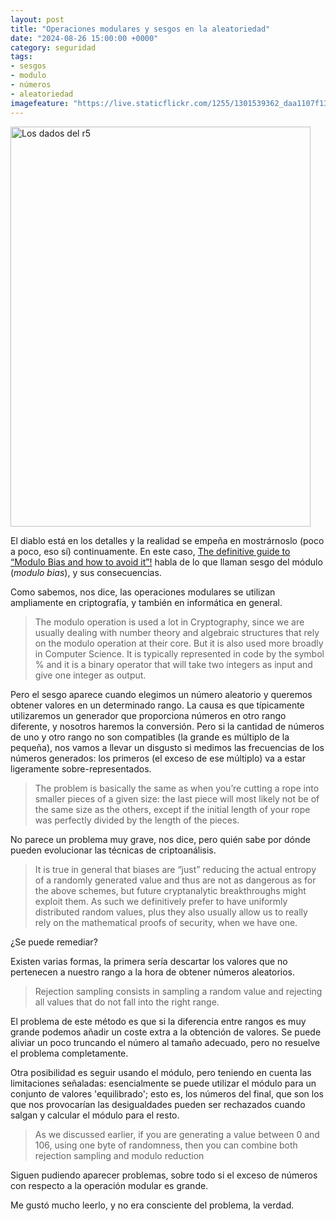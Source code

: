 ```yaml
---
layout: post
title: "Operaciones modulares y sesgos en la aleatoriedad"
date: "2024-08-26 15:00:00 +0000"
category: seguridad
tags:
- sesgos
- modulo
- números
- aleatoriedad
imagefeature: "https://live.staticflickr.com/1255/1301539362_daa1107f13_z.jpg"
---
```


<a data-flickr-embed="true" href="https://www.flickr.com/photos/fernand0/1301539362/in/photolist-2Z1JiQ-qRSfg-5mvoPy" title="Los dados del r5"><img src="https://live.staticflickr.com/1255/1301539362_daa1107f13_z.jpg" width="480" height="640" alt="Los dados del r5"/></a><script async src="//embedr.flickr.com/assets/client-code.js" charset="utf-8"></script>

El diablo está en los detalles y la realidad se empeña en mostrárnoslo (poco a poco, eso sí) continuamente. En este caso, [The definitive guide to “Modulo Bias and how to avoid it”!](https://research.kudelskisecurity.com/2020/07/28/the-definitive-guide-to-modulo-bias-and-how-to-avoid-it/) habla de lo que llaman sesgo del módulo (*modulo bias*), y sus consecuencias.

Como sabemos, nos dice, las operaciones modulares se utilizan ampliamente en criptografía,  y también en informática en general.

> The modulo operation is used a lot in Cryptography, since we are usually dealing with number theory and algebraic structures that rely on the modulo operation at their core. But it is also used more broadly in Computer Science. It is typically represented in code by the symbol % and it is a binary operator that will take two integers as input and give one integer as output.

Pero el sesgo aparece cuando elegimos un número aleatorio y queremos obtener valores en un determinado rango. La causa es que típicamente utilizaremos un generador que proporciona números en otro rango diferente, y nosotros haremos la conversión. Pero si la cantidad de números de uno y otro rango no son compatibles (la grande es múltiplo de la pequeña), nos vamos a llevar un disgusto si medimos las frecuencias de los números generados: los primeros (el exceso de ese múltiplo) va a estar ligeramente sobre-representados.

> The problem is basically the same as when you’re cutting a rope into smaller pieces of a given size: the last piece will most likely not be of the same size as the others, except if the initial length of your rope was perfectly divided by the length of the pieces.

No parece un problema muy grave, nos dice, pero quién sabe por dónde pueden evolucionar las técnicas de criptoanálisis.

> It is true in general that biases are “just” reducing the actual entropy of a randomly generated value and thus are not as dangerous as for the above schemes, but future cryptanalytic breakthroughs might exploit them. As such we definitively prefer to have uniformly distributed random values, plus they also usually allow us to really rely on the mathematical proofs of security, when we have one.

¿Se puede remediar?

Existen varias formas, la primera sería descartar los valores que no pertenecen a nuestro rango a la hora de obtener números aleatorios.

> Rejection sampling consists in sampling a random value and rejecting all values that do not fall into the right range.

El problema de este método es que si la diferencia entre rangos es muy grande podemos añadir un coste extra a la obtención de valores. Se puede aliviar un poco truncando el número al tamaño adecuado, pero no resuelve el problema completamente.

Otra posibilidad es seguir usando el módulo, pero teniendo en cuenta las limitaciones señaladas: esencialmente se puede utilizar el módulo para un conjunto de valores 'equilibrado'; esto es, los números del final, que son los que nos provocarían las desigualdades pueden ser rechazados cuando salgan y calcular el módulo para el resto.

> As we discussed earlier, if you are generating a value between 0 and 106, using one byte of randomness, then you can combine both rejection sampling and modulo reduction

Siguen pudiendo aparecer problemas, sobre todo si el exceso de números con respecto a la operación modular es grande.

Me gustó mucho leerlo, y no era consciente del problema, la verdad.

